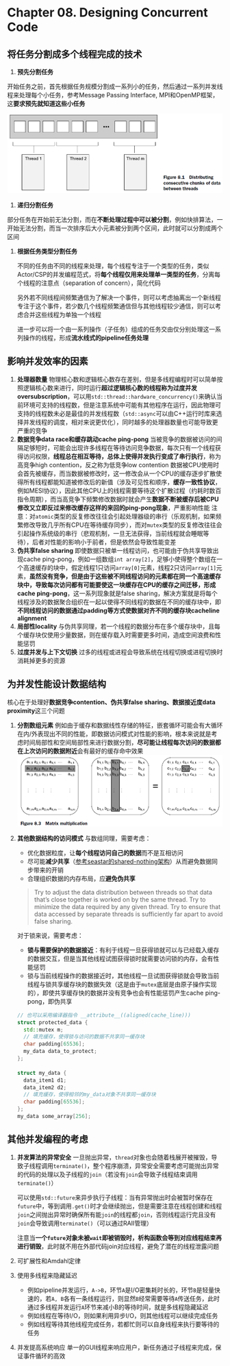 # Chapter 08. Designing Concurrent Code

## 将任务分割成多个线程完成的技术

1. **预先分割任务**

  开始任务之前，首先根据任务规模分割成一系列小的任务，然后通过一系列并发线程来处理每个小任务，参考Message Passing Interface, MPI和OpenMP框架，这**要求预先就知道这些小任务**

  ![8.1](images/8.1.png)

1. **递归分割任务**

  部分任务在开始前无法分割，而在**不断处理过程中可以被分割**，例如快排算法，一开始无法分割，而当一次排序后大小元素被分到两个区间，此时就可以分割成两个区间

1. **根据任务类型分割任务**

   不同的任务由不同的线程来处理，每个线程专注于一个类型的任务，类似Actor/CSP的并发编程范式，将**每个线程仅用来处理单一类型的任务**，分离每个线程的注意点（separation of concern），简化代码

   另外若不同线程间频繁通信为了解决一个事件，则可以考虑抽离出一个新线程专注于这个事件，若少数几个线程频繁通信但与其他线程较少通信，则可以考虑合并这些线程为单独一个线程

   进一步可以将一个由一系列操作（子任务）组成的任务交由仅分别处理这一系列操作的线程，形成**流水线式的pipeline任务处理**

## 影响并发效率的因素

1. **处理器数量**
   物理核心数和逻辑核心数存在差别，但是多线程编程时可以简单按照逻辑核心数来进行，同时运行**超过逻辑核心数的线程称为过度并发oversubscription**，可以用`std::thread::hardware_concurrency()`来确认当前环境可支持的线程数，但是注意系统中可能有其他程序在运行，因此物理可支持的线程数未必是最佳的并发线程数（`std::async`可以由C++运行时库来选择并发线程的调度，相对来说更优化），同时越多的处理器数量也可能导致更严重的竞争
2. **数据竞争data race和缓存跳动cache ping-pong**
   当被竞争的数据被访问的间隔足够短时，可能会出现许多线程在等待访问竞争数据，每次只有一个线程获得访问权限，**线程总在相互等待，总体上使得并发执行变成了串行执行**，称为高竞争high contention，反之称为低竞争low contention
   数据被CPU使用时会首先被缓存，而当数据被修改时，这一修改会从一个CPU的缓存逐步扩散使得所有线程都能知道被修改后的新值（涉及可见性和顺序，**缓存一致性协议**，例如MESI协议），因此其他CPU上的线程需要等待这个扩散过程（约耗时数百指令周期），而当高竞争下频繁修改数据时就会产生**数据不断被缓存后被CPU修改又立即反过来修改缓存这样的来回的ping-pong现象**，严重影响性能
   注意：对`atomic`类型的反复修改往往会引起处理器级的串行（乐观机制，如果频繁修改导致几乎所有CPU在等待缓存同步），而对`mutex`类型的反复修改往往会引起操作系统级的串行（悲观机制，一旦无法获得，当前线程就会睡眠等待），后者对性能的影响小于前者，但是依然会导致性能变差
3. **伪共享false sharing**
   即使数据只被单一线程访问，也可能由于伪共享导致出现cache ping-pong，例如一组数组`int array[2]`，足够小使得整个数组在一个高速缓存的块中，假定线程1只访问`array[0]`元素，线程2只访问`array[1]`元素，**虽然没有竞争，但是由于这些被不同线程访问的元素都在同一个高速缓存块中，导致每次访问都有可能要使这一块缓存在CPU的缓存之间迁移，形成cache ping-pong**，这一系列现象就是false sharing，解决方案就是将每个线程涉及的数据聚合组织在一起以使得不同线程的数据在不同的缓存块中，即**不同线程访问的数据通过padding等方式使数据对齐不同的缓存块cacheline alignment**
4. **局部性locality**
   与伪共享同理，若一个线程的数据分布在多个缓存块中，且每个缓存块仅使用少量数据，则在缓存载入时需要更多时间，造成空间浪费和性能惩罚
5. **过度并发与上下文切换**
   过多的线程或进程会导致系统在线程切换或进程切换时消耗掉更多的资源

## 为并发性能设计数据结构

核心在于处理好**数据竞争contention、伪共享false sharing、数据接近度data proximity**这三个问题

1. **分割数组元素**
   例如由于缓存和数据线性存储的特征，嵌套循环可能会有大循环在内/外表现出不同的性能，即数据访问模式对性能的影响，根本来说就是考虑时间局部性和空间局部性来进行数据分割，**尽可能让线程每次访问的数据都在上次访问的数据附近**会有最好的缓存命中效果
   ![8.3](images/8.3.png)
2. **其他数据结构的访问模式**
   与数组同理，需要考虑：
   - 优化数据粒度，让**每个线程访问自己的数据**而不是互相访问
   - 尽可能**减少共享**（[参考seastar的shared-nothing架构](https://github.com/JasonYuchen/notes/blob/master/seastar/Message_Passing.md)）从而避免数据同步带来的开销
   - 合理组织数据的内存布局，应**避免伪共享**
   > Try to adjust the data distribution between threads so that data that’s close together is worked on by the same thread.
   > Try to minimize the data required by any given thread.
   > Try to ensure that data accessed by separate threads is sufficiently far apart to avoid false sharing.

   对于锁来说，需要考虑：
   - **锁与需要保护的数据接近**：有利于线程一旦获得锁就可以与已经载入缓存的数据交互，但是当其他线程试图获得锁时就需要访问锁的内存，会有性能惩罚
   - 锁与当前线程操作的数据接近时，其他线程一旦试图获得锁就会导致当前线程与锁共享缓存块的数据失效（这是由于`mutex`底层是由原子操作实现的），即使共享缓存快的数据并没有竞争也会有性能惩罚产生cache ping-pong，即伪共享

    ```C++
    // 也可以采用编译器指令 __attribute__((aligned(cache_line)))
    struct protected_data {
      std::mutex m;
      // 填充缓存，使得锁与访问的数据不共享同一缓存块
      char padding[65536];
      my_data data_to_protect;
    };

    struct my_data {
      data_item1 d1;
      data_item2 d2;
      // 填充缓存，使得相邻的my_data对象不共享同一缓存块
      char padding[65536];
    };
    my_data some_array[256];
    ```

## 其他并发编程的考虑

1. **并发算法的异常安全**
   一旦抛出异常，`thread`对象也会随着栈展开被摧毁，导致子线程调用`terminate()`，整个程序崩溃，异常安全需要考虑可能抛出异常的代码的处理以及子线程的`join`（若没有`join`会导致子线程结束调用`terminate()`）

   可以使用`std::future`来异步执行子线程：当有异常抛出时会被暂时保存在`future`中，等到调用`.get()`时才会继续抛出，但是需要注意在线程创建和线程`join`之间抛出异常时确保所有能`join`的线程都`join`，否则线程运行完且没有`join`会导致调用`terminate()`（可以通过RAII管理）

   注意当**一个`future`对象未被`wait`即被销毁时，析构函数会等到对应线程结束再进行销毁**，此时就不用在外部代码join对应线程，避免了潜在的线程泄露问题
2. 可扩展性和Amdahl定律
3. 使用多线程来隐藏延迟
   - 例如pipeline并发运行，`A->B`，环节`A`是I/O密集耗时长的，环节`B`是轻量快速的，若`A, B`各有一条线程运行，则显然`B`经常需要等待`A`传送任务，此时通过多线程并发运行`A`环节来减小B的等待时间，就是多线程隐藏延迟
   - 例如线程在等待I/O，则如果利用异步I/O，则其他线程可以继续完成任务
   - 例如线程等待其他线程完成任务，若都忙则可以自身线程来执行要等待的任务
4. 并发提高系统响应
   单一的GUI线程来响应用户，新任务通过子线程来完成，保证事件循环的高效
